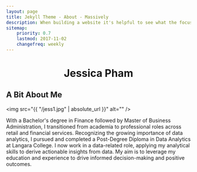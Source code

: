 ```yaml
---
layout: page
title: Jekyll Theme - About - Massively
description: When building a website it's helpful to see what the focus of your site is. This page is an example of how to show a website's focus.
sitemap:
    priority: 0.7
    lastmod: 2017-11-02
    changefreq: weekly
---
```


<h1 style="text-align: center;">Jessica Pham</h1>								

## A Bit About Me

<span class="image left"><img src="{{ "/jess1.jpg" | absolute_url }}" alt="" /></span>

With a Bachelor's degree in Finance followed by Master of Business Administration, I transitioned from academia to professional roles across retail and financial services. Recognizing the growing importance of data analytics, I pursued and completed a Post-Degree Diploma in Data Analytics at Langara College. 
I now work in a data-related role, applying my analytical skills to derive actionable insights from data. My aim is to leverage my education and experience to drive informed decision-making and positive outcomes.



